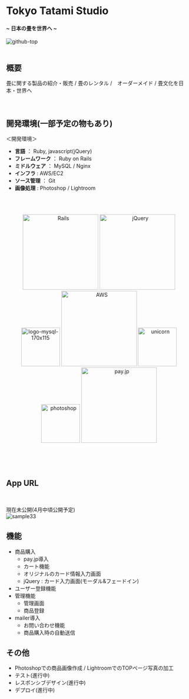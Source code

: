 # Tokyo Tatami Studio

#### ~ 日本の畳を世界へ ~


![github-top](https://user-images.githubusercontent.com/54761041/78881229-75988d80-7a91-11ea-8d76-5b9747c0bc0d.jpg)
<br>
<br>
## 概要
畳に関する製品の紹介・販売 / 畳のレンタル /　オーダーメイド / 畳文化を日本・世界へ
<br>
<br>
<br>

## 開発環境(一部予定の物もあり)

＜開発環境＞
- **言語** ： Ruby, javascript(jQuery)
- **フレームワーク** ： Ruby on Rails
- **ミドルウェア** ： MySQL / Nginx
- **インフラ** : AWS/EC2
- **ソース管理** ： Git
- **画像処理** : Photoshop / Lightroom

<br>
<br>

<p align="center">
  
<img alt="Rails" src="https://user-images.githubusercontent.com/54761041/78968299-1a24d900-7b3f-11ea-8f5a-eb7e23e115a1.png" width="205px" >
<img alt="jQuery" src="https://user-images.githubusercontent.com/54761041/78968245-011c2800-7b3f-11ea-8991-a5c9f86ee9f3.png" width="205px" >
<br>
<img alt="logo-mysql-170x115" src="https://user-images.githubusercontent.com/54761041/78968271-0ed1ad80-7b3f-11ea-9c66-e12f392847c3.png" width="105px" >
<img alt="AWS" src="https://user-images.githubusercontent.com/54761041/78968261-0aa59000-7b3f-11ea-9e4a-2190a12a518b.jpg" width="205px" >
<img alt="unicorn" src="https://user-images.githubusercontent.com/54761041/78968284-109b7100-7b3f-11ea-89e0-3782b96ff7ed.png" width="105px" >
<img alt="photoshop" src="https://user-images.githubusercontent.com/54761041/78968259-08433600-7b3f-11ea-94db-8c965fd2c26b.png" width="105px" >
<img alt="pay.jp" src="https://user-images.githubusercontent.com/54761041/78970118-899cc780-7b43-11ea-82a6-50832217b6b8.jpg" width="205px">


</p>

<br>
<br>
<br>

## App URL
<br>

現在未公開(4月中頃公開予定)  
![sample33](https://user-images.githubusercontent.com/54761041/78972316-6e808680-7b48-11ea-8f41-9c0e4006f947.gif)

## 機能
- 商品購入
  - pay.jp導入
  - カート機能
  - オリジナルのカード情報入力画面
  - jQuery : カード入力画面(モーダル&フェードイン)
- ユーザー登録機能
- 管理機能
  - 管理画面
  - 商品登録
- mailer導入
  - お問い合わせ機能
  - 商品購入時の自動送信
  
## その他
- Photoshopでの商品画像作成 / LightroomでのTOPページ写真の加工
- テスト(進行中)
- レスポンシブデザイン(進行中)
- デプロイ(進行中)

 

